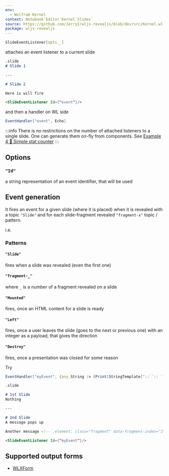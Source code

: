 ```yaml
---
env:
  - Wolfram Kernel
context: Notebook`Editor`Kernel`Slides`
source: https://github.com/JerryI/wljs-revealjs/blob/dev/src/Kernel.wl
package: wljs-revealjs
---
```

```mathematica
SlideEventListener[opts__]
```

attaches an event listener to a current slide

```md
.slide
# Slide 1

---

# Slide 2

Here is will fire

<SlideEventListener Id={"event"}/>
```

and then a handler on WL side

```mathematica
EventHandler["event", Echo]
```

:::info
There is no restrictions on the number of attached listeners to a single slide. One can generate them on-fly from components. See [Example 4 🔄 Simple stat counter](frontend/Advanced/Slides/animations.md#Example%204%20🔄%20Simple%20stat%20counter)
:::

## Options
### `"Id"`
a string representation of an event identifier, that will be used

## Event generation
It fires an event for a given slide (where it is placed) when it is revealed with a topic `"Slide"` and for each slide-fragment revealed `"fragment-x"` topic / pattern.

i.e.

### Patterns
#### `"Slide"`
fires when a slide was revealed (even the first one)
#### `"fragment-_"`
where `_` is a number of a fragment revealed on a slide
#### `"Mounted"`
fires, once an HTML content for a slide is ready
#### `"Left"`
fires, once a user leaves the slide (goes to the next or previous one) with an integer as a payload, that gives the direction
#### `"Destroy"`
fires, once a presentation was closed for some reason




Try

```mathematica
EventHandler["myEvent", {any_String :> (Print[StringTemplate["::``:: ``"][any, #]]&)}];
```

```md
.slide

# 1st Slide
Nothing

---

# 2nd Slide
A message pops up

Another message <!-- .element: class="fragment" data-fragment-index="1" -->

<SlideEventListener Id={"myEvent"}/>
```


## Supported output forms
- [WLXForm](frontend/Reference/Formatting/WLXForm.md)